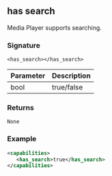## has search

Media Player supports searching.

### Signature

`<has_search></has_search>`


| Parameter | Description |
| --- | --- |
| bool | true/false |


### Returns

`None`


### Example

```xml
<capabilities>
   <has_search>true</has_search>
</capabilities>
```
